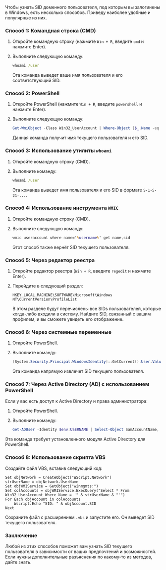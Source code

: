 Чтобы узнать SID доменного пользователя, под которым вы залогинены в Windows, есть несколько способов. Приведу наиболее удобные и популярные из них.

### Способ 1: Командная строка (CMD)
1. Откройте командную строку (нажмите `Win + R`, введите `cmd` и нажмите Enter).
2. Выполните следующую команду:

   ```cmd
   whoami /user
   ```

   Эта команда выведет ваше имя пользователя и его соответствующий SID.

### Способ 2: PowerShell
1. Откройте PowerShell (нажмите `Win + R`, введите `powershell` и нажмите Enter).
2. Выполните следующую команду:

   ```powershell
   Get-WmiObject -Class Win32_UserAccount | Where-Object {$_.Name -eq $env:USERNAME} | Select-Object Name, SID
   ```

   Данная команда получит имя текущего пользователя и его SID.

### Способ 3: Использование утилиты `whoami`
1. Откройте командную строку (CMD).
2. Выполните команду:

   ```cmd
   whoami /user
   ```

   Эта команда выведет имя пользователя и его SID в формате `S-1-5-21-...`.

### Способ 4: Использование инструмента `WMIC`
1. Откройте командную строку (CMD).
2. Выполните следующую команду:

   ```cmd
   wmic useraccount where name='%username%' get name,sid
   ```

   Этот способ также вернёт SID текущего пользователя.

### Способ 5: Через редактор реестра
1. Откройте редактор реестра (`Win + R`, введите `regedit` и нажмите Enter).
2. Перейдите в следующий раздел:

   ```
   HKEY_LOCAL_MACHINE\SOFTWARE\Microsoft\Windows NT\CurrentVersion\ProfileList
   ```

   В этом разделе будут перечислены все SIDs пользователей, которые когда-либо входили в систему. Найдите SID, связанный с вашим профилем, и вы сможете увидеть его отображение.

### Способ 6: Через системные переменные
1. Откройте PowerShell.
2. Выполните команду:

   ```powershell
   [System.Security.Principal.WindowsIdentity]::GetCurrent().User.Value
   ```

   Эта команда напрямую извлечет SID текущего пользователя.

### Способ 7: Через Active Directory (AD) с использованием PowerShell
Если у вас есть доступ к Active Directory и права администратора:
1. Откройте PowerShell.
2. Выполните команду:

   ```powershell
   Get-ADUser -Identity $env:USERNAME | Select-Object SamAccountName, SID
   ```

Эта команда требует установленного модуля Active Directory для PowerShell.

### Способ 8: Использование скрипта VBS
Создайте файл VBS, вставив следующий код:

```vbs
Set objNetwork = CreateObject("WScript.Network")
strUserName = objNetwork.UserName
Set objWMIService = GetObject("winmgmts:")
Set colAccounts = objWMIService.ExecQuery("Select * From Win32_UserAccount Where Name = '" & strUserName & "'")
For Each objAccount in colAccounts
    Wscript.Echo "SID: " & objAccount.SID
Next
```

Сохраните файл с расширением `.vbs` и запустите его. Он выведет SID текущего пользователя.

### Заключение
Любой из этих способов поможет вам узнать SID текущего пользователя в зависимости от ваших предпочтений и возможностей. Если нужны дополнительные разъяснения по какому-то из методов, дайте знать.
